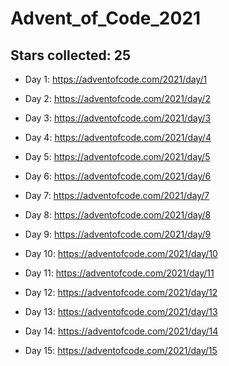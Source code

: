 # Advent_of_Code_2021

## Stars collected: 25

* Day 1: https://adventofcode.com/2021/day/1

* Day 2: https://adventofcode.com/2021/day/2

* Day 3: https://adventofcode.com/2021/day/3

* Day 4: https://adventofcode.com/2021/day/4

* Day 5: https://adventofcode.com/2021/day/5

* Day 6: https://adventofcode.com/2021/day/6

* Day 7: https://adventofcode.com/2021/day/7

* Day 8: https://adventofcode.com/2021/day/8

* Day 9: https://adventofcode.com/2021/day/9

* Day 10: https://adventofcode.com/2021/day/10

* Day 11: https://adventofcode.com/2021/day/11

* Day 12: https://adventofcode.com/2021/day/12

* Day 13: https://adventofcode.com/2021/day/13

* Day 14: https://adventofcode.com/2021/day/14

* Day 15: https://adventofcode.com/2021/day/15
